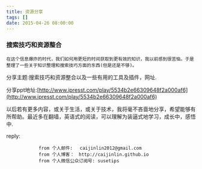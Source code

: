 ```yaml
---
title: 资源分享
tags: []
date: 2015-04-26 08:00:00
---
```


### 搜索技巧和资源整合

    在这个信息爆炸的时代，我们如何用更短的时间获取到更有效的知识，我以前感到很苦恼。于是整理了一些关于知识整理和搜索技巧方面的东西(但是还是不够)。

分享主题:搜索技巧和资源整合以及一些有用的工具及插件，网址.


分享ppt地址:[http://www.ipresst.com/play/5534b2e66309648f2a000af6](http://www.ipresst.com/play/5534b2e66309648f2a000af6)

以后若有更多内容，或关于生活，或关于技术，我将毫不吝啬地分享，希望能够有所帮助。最近多在翻墙，英语式的阅读，可以理解为装逼式地学习，成长中，感悟中.

reply:

                from 个人邮件: 　caijinlin2012@gmail.com
                from 个人博客：　http://caijinlin.github.io
                from 个人微信公众订阅号: susetips
